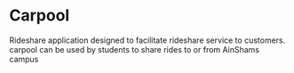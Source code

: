 # Carpool
Rideshare application designed to facilitate rideshare service to customers. carpool can be used by students to share rides to or from AinShams campus



